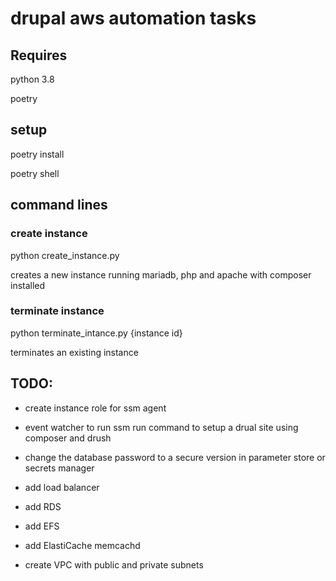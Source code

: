 # drupal aws automation tasks

## Requires

python 3.8

poetry


## setup

poetry install

poetry shell


## command lines


### create instance

python create_instance.py

creates a new instance running mariadb, php and apache with composer installed


### terminate instance

python terminate_intance.py {instance id}

terminates an existing instance


## TODO:

* create instance role for ssm agent

* event watcher to run ssm run command to setup a drual site using composer and drush

* change the database password to a secure version in parameter store or secrets manager

* add load balancer

* add RDS 

* add EFS

* add ElastiCache memcachd

* create VPC with public and private subnets